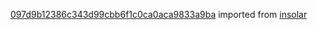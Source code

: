 [097d9b12386c343d99cbb6f1c0ca0aca9833a9ba](https://github.com/insolar/insolar/commit/097d9b12386c343d99cbb6f1c0ca0aca9833a9ba) imported from [insolar](https://github.com/insolar/insolar)

